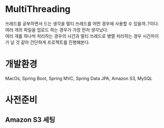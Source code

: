 # MultiThreading
쓰레드를 공부하면서 드는 생각을 멀티 쓰레드를 어떤 경우에 사용할 수 있을까..?이다. <br/>
여러 개의 파일을 업로드 하는 경우가 가장 먼저 생각났다. <br/>
여러 개를 하나씩 처리하는 경우의 시간과 멀티 쓰레드로 병렬 처리하는 경우 시간차이가 날 것 같아 간단하게 프로젝트를 진행해본다.<br/>

# 개발환경
MacOs, Spring Boot, Spring MVC, Spring Data JPA, Amazon S3, MySQL

# 사전준비
## Amazon S3 세팅


